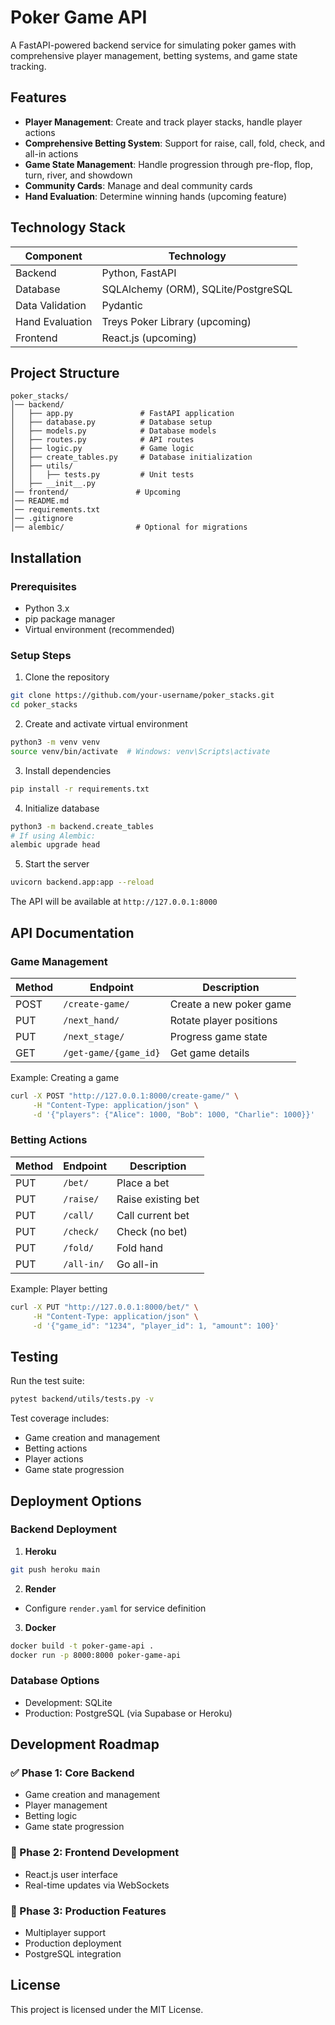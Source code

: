 # Poker Game API

A FastAPI-powered backend service for simulating poker games with comprehensive player management, betting systems, and game state tracking.

## Features

* **Player Management**: Create and track player stacks, handle player actions
* **Comprehensive Betting System**: Support for raise, call, fold, check, and all-in actions
* **Game State Management**: Handle progression through pre-flop, flop, turn, river, and showdown
* **Community Cards**: Manage and deal community cards
* **Hand Evaluation**: Determine winning hands (upcoming feature)

## Technology Stack

| Component | Technology |
|-----------|------------|
| Backend | Python, FastAPI |
| Database | SQLAlchemy (ORM), SQLite/PostgreSQL |
| Data Validation | Pydantic |
| Hand Evaluation | Treys Poker Library (upcoming) |
| Frontend | React.js (upcoming) |

## Project Structure

```
poker_stacks/
│── backend/
│   ├── app.py               # FastAPI application
│   ├── database.py          # Database setup
│   ├── models.py            # Database models
│   ├── routes.py            # API routes
│   ├── logic.py             # Game logic
│   ├── create_tables.py     # Database initialization
│   ├── utils/
│   │   ├── tests.py         # Unit tests
│   ├── __init__.py
│── frontend/               # Upcoming
│── README.md
│── requirements.txt
│── .gitignore
│── alembic/                # Optional for migrations
```

## Installation

### Prerequisites
* Python 3.x
* pip package manager
* Virtual environment (recommended)

### Setup Steps

1. Clone the repository
```bash
git clone https://github.com/your-username/poker_stacks.git
cd poker_stacks
```

2. Create and activate virtual environment
```bash
python3 -m venv venv
source venv/bin/activate  # Windows: venv\Scripts\activate
```

3. Install dependencies
```bash
pip install -r requirements.txt
```

4. Initialize database
```bash
python3 -m backend.create_tables
# If using Alembic:
alembic upgrade head
```

5. Start the server
```bash
uvicorn backend.app:app --reload
```

The API will be available at `http://127.0.0.1:8000`

## API Documentation

### Game Management

| Method | Endpoint | Description |
|--------|----------|-------------|
| POST | `/create-game/` | Create a new poker game |
| PUT | `/next_hand/` | Rotate player positions |
| PUT | `/next_stage/` | Progress game state |
| GET | `/get-game/{game_id}` | Get game details |

Example: Creating a game
```bash
curl -X POST "http://127.0.0.1:8000/create-game/" \
     -H "Content-Type: application/json" \
     -d '{"players": {"Alice": 1000, "Bob": 1000, "Charlie": 1000}}'
```

### Betting Actions

| Method | Endpoint | Description |
|--------|----------|-------------|
| PUT | `/bet/` | Place a bet |
| PUT | `/raise/` | Raise existing bet |
| PUT | `/call/` | Call current bet |
| PUT | `/check/` | Check (no bet) |
| PUT | `/fold/` | Fold hand |
| PUT | `/all-in/` | Go all-in |

Example: Player betting
```bash
curl -X PUT "http://127.0.0.1:8000/bet/" \
     -H "Content-Type: application/json" \
     -d '{"game_id": "1234", "player_id": 1, "amount": 100}'
```

## Testing

Run the test suite:
```bash
pytest backend/utils/tests.py -v
```

Test coverage includes:
* Game creation and management
* Betting actions
* Player actions
* Game state progression

## Deployment Options

### Backend Deployment

1. **Heroku**
```bash
git push heroku main
```

2. **Render**
* Configure `render.yaml` for service definition

3. **Docker**
```bash
docker build -t poker-game-api .
docker run -p 8000:8000 poker-game-api
```

### Database Options
* Development: SQLite
* Production: PostgreSQL (via Supabase or Heroku)

## Development Roadmap

### ✅ Phase 1: Core Backend
* Game creation and management
* Player management
* Betting logic
* Game state progression

### 📱 Phase 2: Frontend Development
* React.js user interface
* Real-time updates via WebSockets

### 🚀 Phase 3: Production Features
* Multiplayer support
* Production deployment
* PostgreSQL integration

## License

This project is licensed under the MIT License.
